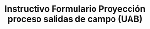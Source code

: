 ---
title: Instructivo Formulario Proyección proceso salidas de campo (UAB)
description: Instructivo para
---